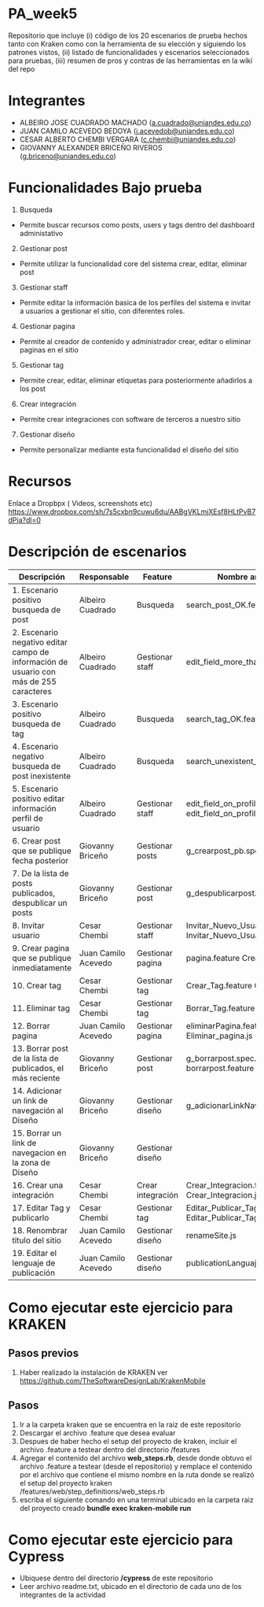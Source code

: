 # PA_week5
Repositorio que incluye (i) código de los 20 escenarios de prueba hechos tanto con Kraken como con la herramienta de su elección y siguiendo los patrones vistos, (ii) listado de funcionalidades y escenarios seleccionados para pruebas, (iii) resumen de pros y contras de las herramientas en la wiki del repo

# Integrantes
- ALBEIRO JOSE CUADRADO MACHADO (a.cuadrado@uniandes.edu.co)
- JUAN CAMILO ACEVEDO BEDOYA (j.acevedob@uniandes.edu.co)
- CESAR ALBERTO CHEMBI VERGARA (c.chembi@uniandes.edu.co)
- GIOVANNY ALEXANDER BRICEÑO RIVEROS (g.briceno@uniandes.edu.co)


# Funcionalidades Bajo prueba

1. Busqueda
- Permite buscar recursos como posts, users y tags dentro del dashboard administativo

2. Gestionar post
- Permite utilizar la funcionalidad core del sistema crear, editar, eliminar post

3. Gestionar staff
- Permite editar la información basica de los perfiles del sistema e invitar a usuarios a gestionar el sitio, con diferentes roles.

4. Gestionar pagina
- Permite al creador de contenido y administrador crear, editar o eliminar paginas en el sitio

5. Gestionar tag
- Permite crear, editar, eliminar etiquetas para posteriormente añadirlos a los post

6. Crear integración
- Permite crear integraciones con  software de terceros a nuestro sitio

7. Gestionar diseño
- Permite personalizar mediante esta funcionalidad el diseño del sitio

# Recursos
Enlace a Dropbpx ( Videos, screenshots etc) https://www.dropbox.com/sh/7s5cxbn9cuwu6du/AABgVKLmjXEsf8HLtPvB7dPja?dl=0

# Descripción de escenarios
| Descripción                                         | Responsable      | Feature | Nombre archivo|
|-----------------------------------------------------|------------------|-------------|-----|
| 1. Escenario positivo busqueda de post              | Albeiro Cuadrado |  Busqueda |search_post_OK.feature|
| 2. Escenario negativo editar campo de información de usuario con más de 255 caracteres | Albeiro Cuadrado | Gestionar staff |edit_field_more_than_255.feature|
| 3. Escenario positivo busqueda de tag             | Albeiro Cuadrado |   Busqueda |search_tag_OK.feature|
| 4. Escenario negativo busqueda de post inexistente            | Albeiro Cuadrado |  Busqueda |search_unexistent_post.feature|
| 5. Escenario positivo editar información perfil de usuario             | Albeiro Cuadrado |  Gestionar staff |edit_field_on_profile.feature edit_field_on_profile.js|
| 6. Crear post que se publique fecha posterior        | Giovanny Briceño |   Gestionar posts  | g_crearpost_pb.spec.js| 
| 7. De la lista de posts publicados, despublicar un posts                       | Giovanny Briceño |   Gestionar post  | g_despublicarpost.spec.js|
| 8. Invitar usuario                                  | Cesar Chembi     |  Gestionar staff|Invitar_Nuevo_Usuario.feature Invitar_Nuevo_Usuario.js| 
| 9.  Crear pagina que se publique inmediatamente      | Juan Camilo Acevedo |   Gestionar pagina |pagina.feature Crear_pagina.js| 
| 10. Crear tag                                        | Cesar Chembi     |     Gestionar tag |Crear_Tag.feature Crear_Tag.js| 
| 11. Eliminar tag                                     | Cesar Chembi     |   Gestionar tag |Borrar_Tag.feature Borrar_Tag.js| 
| 12. Borrar pagina                                    | Juan Camilo Acevedo|  Gestionar pagina|eliminarPagina.feature Eliminar_pagina.js| 
| 13. Borrar post de la lista de publicados, el más reciente    | Giovanny Briceño |  Gestionar post  | g_borrarpost.spec.js borrarpost.feature|
| 14. Adicionar un link de navegación al Diseño       | Giovanny Briceño |   Gestionar diseño  | g_adicionarLinkNavegar.js           | 
| 15. Borrar un link de navegacion en la zona de Diseño           | Giovanny Briceño |  Gestionar diseño|       | 
| 16. Crear una integración                           | Cesar Chembi     |     Crear integración|Crear_Integracion.feature Crear_Integracion.js|
| 17. Editar Tag y publicarlo                         | Cesar Chembi     |    Gestionar tag|Editar_Publicar_Tag.feature Editar_Publicar_Tag.js| 
| 18. Renombrar titulo del sitio                      | Juan Camilo Acevedo     | Gestionar diseño | renameSite.js|
| 19. Editar el lenguaje de publicación               | Juan Camilo Acevedo     | Gestionar diseño | publicationLanguaje.js|


# Como ejecutar este ejercicio para KRAKEN
## Pasos previos
1. Haber realizado la instalación de KRAKEN ver https://github.com/TheSoftwareDesignLab/KrakenMobile

## Pasos
1. Ir a la carpeta kraken que se encuentra en la raiz de este repositorio 
2. Descargar el archivo .feature que desea evaluar
3. Despues de haber hecho el setup del proyecto de kraken, incluir el archivo .feature a testear dentro del directorio /features
4. Agregar el contenido del archivo __web_steps.rb__, desde donde obtuvo el archivo .feature a testear (desde el repositorio) y remplace el contenido por el archivo que contiene el mismo nombre en la ruta donde se realizó el setup del proyecto kraken  /features/web/step_definitions/web_steps.rb
5. escriba el siguiente comando en una terminal ubicado en la carpeta raiz del proyecto creado __bundle exec kraken-mobile run__

# Como ejecutar este ejercicio para Cypress
- Ubiquese dentro del directorio __/cypress__ de este repositorio
- Leer archivo readme.txt, ubicado en el directorio de cada uno de los integrantes de la actividad
 

